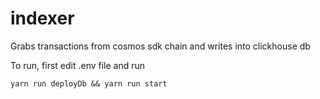 # indexer

Grabs transactions from cosmos sdk chain and writes into clickhouse db

To run, first edit .env file and run 

``` yarn run deployDb && yarn run start ```